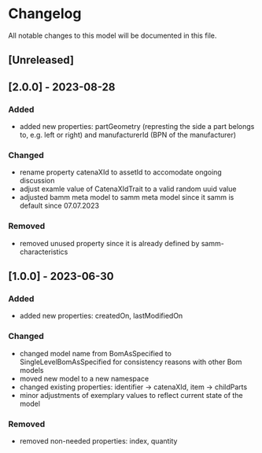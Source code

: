 # Changelog

All notable changes to this model will be documented in this file.

## [Unreleased]

## [2.0.0] - 2023-08-28

### Added

- added new properties: partGeometry (represting the side a part belongs to, e.g. left or right) and manufacturerId (BPN of the manufacturer)


### Changed

- rename property catenaXId to assetId to accomodate ongoing discussion
- adjust examle value of CatenaXIdTrait to a valid random uuid value
- adjusted bamm meta model to samm meta model since it samm is default since 07.07.2023

### Removed

- removed unused property since it is already defined by samm-characteristics

## [1.0.0] - 2023-06-30

### Added

- added new properties: createdOn, lastModifiedOn

### Changed

- changed model name from BomAsSpecified to SingleLevelBomAsSpecified for consistency reasons with other Bom models
- moved new model to a new namespace
- changed existing properties: identifier -> catenaXId, item -> childParts
- minor adjustments of exemplary values to reflect current state of the model

### Removed

- removed non-needed properties: index, quantity
